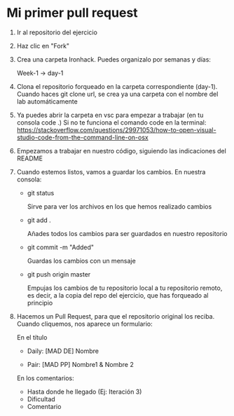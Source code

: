 # Mi primer pull request

1. Ir al repositorio del ejercicio

2. Haz clic en "Fork"

3. Crea una carpeta Ironhack. Puedes organizalo por semanas y días:

   Week-1 -> day-1

4. Clona el repositorio forqueado en la carpeta correspondiente (day-1). Cuando haces git clone url, se crea ya una carpeta con el nombre del lab automáticamente

5. Ya puedes abrir la carpeta en vsc para empezar a trabajar (en tu consola code .) Si no te funciona el comando code en la terminal: https://stackoverflow.com/questions/29971053/how-to-open-visual-studio-code-from-the-command-line-on-osx

6. Empezamos a trabajar en nuestro código, siguiendo las indicaciones del README

7. Cuando estemos listos, vamos a guardar los cambios. En nuestra consola:

   - git status

     Sirve para ver los archivos en los que hemos realizado cambios

   - git add . 

     Añades todos los cambios para ser guardados en nuestro repositorio

   - git commit -m "Added"

     Guardas los cambios con un mensaje 

   - git push origin master

     Empujas los cambios de tu repositorio local a tu repositorio remoto, es decir, a la copia del repo del ejercicio, que has forqueado al principio

8. Hacemos un Pull Request, para que el repositorio original los reciba. Cuando cliquemos, nos aparece un formulario:

   En el título

   -  Daily:  [MAD DE] Nombre

   - Pair:  [MAD PP] Nombre1 & Nombre 2

   En los comentarios:

   - Hasta donde he llegado (Ej: Iteración 3)
   -  Dificultad
   - Comentario

   